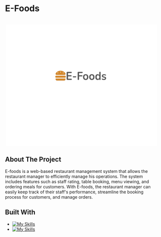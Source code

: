 # E-Foods
<!-- PROJECT LOGO -->
<br />
<div align="center">
  
  <a href="https://github.com/4lena/E-Foods">
    <img src="/images/logooo.png" alt="Logo" width="500" height="400">
  </a>

</div>

<!-- introduction -->
## About The Project

E-foods is a web-based restaurant management system that allows the restaurant manager to efficiently manage his operations. The system includes features such as staff rating, table booking, menu viewing, and ordering meals for customers. With E-foods, the restaurant manager can easily keep track of their staff's performance, streamline the booking process for customers, and manage orders.

<!-- technology -->
## Built With

* [![My Skills](https://skills.thijs.gg/icons?i=bootstrap,html,css)](https://skills.thijs.gg)
* [![My Skills](https://skills.thijs.gg/icons?i=js,jquery)](https://skills.thijs.gg)

